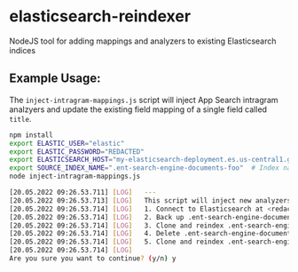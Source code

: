 # elasticsearch-reindexer
NodeJS tool for adding mappings and analyzers to existing Elasticsearch indices

## Example Usage:

The `inject-intragram-mappings.js` script will inject App Search intragram analzyers and update the existing field mapping of a single field called `title`.

```sh
npm install
export ELASTIC_USER="elastic"
export ELASTIC_PASSWORD="REDACTED"
export ELASTICSEARCH_HOST="my-elasticsearch-deployment.es.us-central1.gcp.cloud.es.io:9243"
export SOURCE_INDEX_NAME=".ent-search-engine-documents-foo"  # Index name, NOT alias!
node inject-intragram-mappings.js

[20.05.2022 09:26.53.711] [LOG]   ---
[20.05.2022 09:26.53.713] [LOG]   This script will inject new analyzers and mappings into an index. It will:
[20.05.2022 09:26.53.714] [LOG]   1. Connect to Elasticsearch at <redacted>
[20.05.2022 09:26.53.714] [LOG]   2. Back up .ent-search-engine-documents-foo into .ent-search-engine-documents-foo-backup-1653053213709
[20.05.2022 09:26.53.714] [LOG]   3. Clone and reindex .ent-search-engine-documents-foo into .ent-search-engine-documents-foo-temp with new analyzers and mappings
[20.05.2022 09:26.53.714] [LOG]   4. Delete .ent-search-engine-documents-foo
[20.05.2022 09:26.53.714] [LOG]   5. Clone and reindex .ent-search-engine-documents-foo-temp into .ent-search-engine-documents-foo
[20.05.2022 09:26.53.714] [LOG]
Are you sure you want to continue? (y/n) y
```
